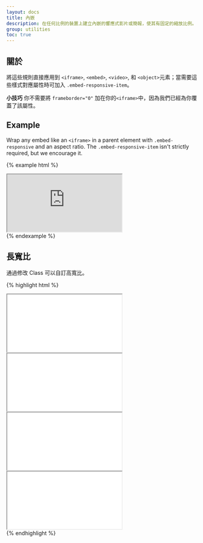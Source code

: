 ```yaml
---
layout: docs
title: 內嵌
description: 在任何比例的裝置上建立內嵌的響應式影片或簡報，使其有固定的縮放比例。
group: utilities
toc: true
---
```


## 關於

將這些規則直接應用到 `<iframe>`, `<embed>`, `<video>`, 和 `<object>`元素；當需要這些樣式對應屬性時可加入 `.embed-responsive-item`。

**小技巧** 你不需要將 `frameborder="0"` 加在你的`<iframe>`中，因為我們已經為你覆蓋了該屬性。

## Example

Wrap any embed like an `<iframe>` in a parent element with `.embed-responsive` and an aspect ratio. The `.embed-responsive-item` isn't strictly required, but we encourage it.

{% example html %}
<div class="embed-responsive embed-responsive-16by9">
  <iframe class="embed-responsive-item" src="https://www.youtube.com/embed/zpOULjyy-n8?rel=0" allowfullscreen></iframe>
</div>
{% endexample %}

## 長寬比

通過修改 Class 可以自訂高寬比。

{% highlight html %}
<!-- 21:9 aspect ratio -->
<div class="embed-responsive embed-responsive-21by9">
  <iframe class="embed-responsive-item" src="..."></iframe>
</div>

<!-- 16:9 aspect ratio -->
<div class="embed-responsive embed-responsive-16by9">
  <iframe class="embed-responsive-item" src="..."></iframe>
</div>

<!-- 4:3 aspect ratio -->
<div class="embed-responsive embed-responsive-4by3">
  <iframe class="embed-responsive-item" src="..."></iframe>
</div>

<!-- 1:1 aspect ratio -->
<div class="embed-responsive embed-responsive-1by1">
  <iframe class="embed-responsive-item" src="..."></iframe>
</div>
{% endhighlight %}
